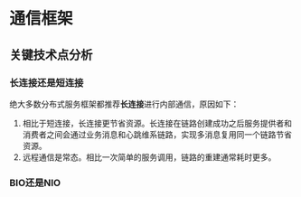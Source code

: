 # 通信框架

## 关键技术点分析

### 长连接还是短连接

绝大多数分布式服务框架都推荐**长连接**进行内部通信，原因如下：
1. 相比于短连接，长连接更节省资源。长连接在链路创建成功之后服务提供者和消费者之间会通过业务消息和心跳维系链路，实现多消息复用同一个链路节省资源。
2. 远程通信是常态。相比一次简单的服务调用，链路的重建通常耗时更多。

### BIO还是NIO
